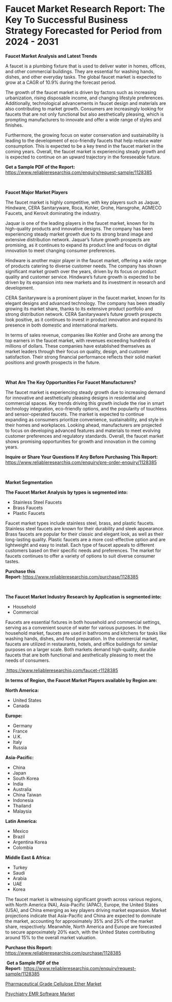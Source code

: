 <p><h1>Faucet Market Research Report: The Key To Successful Business Strategy Forecasted for Period from 2024 - 2031</h1></p><p><strong>Faucet Market Analysis and Latest Trends</strong></p>
<p><p>A faucet is a plumbing fixture that is used to deliver water in homes, offices, and other commercial buildings. They are essential for washing hands, dishes, and other everyday tasks. The global faucet market is expected to grow at a CAGR of 10.9% during the forecast period. </p><p>The growth of the faucet market is driven by factors such as increasing urbanization, rising disposable income, and changing lifestyle preferences. Additionally, technological advancements in faucet design and materials are also contributing to market growth. Consumers are increasingly looking for faucets that are not only functional but also aesthetically pleasing, which is prompting manufacturers to innovate and offer a wide range of styles and finishes.</p><p>Furthermore, the growing focus on water conservation and sustainability is leading to the development of eco-friendly faucets that help reduce water consumption. This is expected to be a key trend in the faucet market in the coming years. Overall, the faucet market is experiencing steady growth and is expected to continue on an upward trajectory in the foreseeable future.</p></p>
<p><strong>Get a Sample PDF of the Report:&nbsp;</strong> <a href="https://www.reliableresearchiq.com/enquiry/request-sample/1128385">https://www.reliableresearchiq.com/enquiry/request-sample/1128385</a></p>
<p>&nbsp;</p>
<p><strong>Faucet Major Market Players</strong></p>
<p><p>The faucet market is highly competitive, with key players such as Jaquar, Hindware, CERA Sanitaryware, Roca, Kohler, Grohe, Hansgrohe, AGMECO Faucets, and Kerovit dominating the industry.</p><p>Jaquar is one of the leading players in the faucet market, known for its high-quality products and innovative designs. The company has been experiencing steady market growth due to its strong brand image and extensive distribution network. Jaquar’s future growth prospects are promising, as it continues to expand its product line and focus on digital innovation to meet changing consumer preferences.</p><p>Hindware is another major player in the faucet market, offering a wide range of products catering to diverse customer needs. The company has shown significant market growth over the years, driven by its focus on product quality and customer service. Hindware’s future growth is expected to be driven by its expansion into new markets and its investment in research and development.</p><p>CERA Sanitaryware is a prominent player in the faucet market, known for its elegant designs and advanced technology. The company has been steadily growing its market share, thanks to its extensive product portfolio and strong distribution network. CERA Sanitaryware’s future growth prospects look positive, as it continues to invest in product innovation and expand its presence in both domestic and international markets.</p><p>In terms of sales revenue, companies like Kohler and Grohe are among the top earners in the faucet market, with revenues exceeding hundreds of millions of dollars. These companies have established themselves as market leaders through their focus on quality, design, and customer satisfaction. Their strong financial performance reflects their solid market positions and growth prospects in the future.</p></p>
<p>&nbsp;</p>
<p><strong>What Are The Key Opportunities For Faucet Manufacturers?</strong></p>
<p><p>The faucet market is experiencing steady growth due to increasing demand for innovative and aesthetically pleasing designs in residential and commercial spaces. Key trends driving this growth include the rise in smart technology integration, eco-friendly options, and the popularity of touchless and sensor-operated faucets. The market is expected to continue expanding as consumers prioritize convenience, sustainability, and style in their homes and workplaces. Looking ahead, manufacturers are projected to focus on developing advanced features and materials to meet evolving customer preferences and regulatory standards. Overall, the faucet market shows promising opportunities for growth and innovation in the coming years.</p></p>
<p><strong>Inquire or Share Your Questions If Any Before Purchasing This Report:</strong> <a href="https://www.reliableresearchiq.com/enquiry/pre-order-enquiry/1128385">https://www.reliableresearchiq.com/enquiry/pre-order-enquiry/1128385</a></p>
<p>&nbsp;</p>
<p><strong>Market Segmentation</strong></p>
<p><strong>The Faucet Market Analysis by types is segmented into:</strong></p>
<p><ul><li>Stainless Steel Faucets</li><li>Brass Faucets</li><li>Plastic Faucets</li></ul></p>
<p><p>Faucet market types include stainless steel, brass, and plastic faucets. Stainless steel faucets are known for their durability and sleek appearance. Brass faucets are popular for their classic and elegant look, as well as their long-lasting quality. Plastic faucets are a more cost-effective option and are lightweight and easy to install. Each type of faucet appeals to different customers based on their specific needs and preferences. The market for faucets continues to offer a variety of options to suit diverse consumer tastes.</p></p>
<p><strong>Purchase this Report:&nbsp;</strong><a href="https://www.reliableresearchiq.com/purchase/1128385">https://www.reliableresearchiq.com/purchase/1128385</a></p>
<p>&nbsp;</p>
<p><strong>The Faucet Market Industry Research by Application is segmented into:</strong></p>
<p><ul><li>Household</li><li>Commercial</li></ul></p>
<p><p>Faucets are essential fixtures in both household and commercial settings, serving as a convenient source of water for various purposes. In the household market, faucets are used in bathrooms and kitchens for tasks like washing hands, dishes, and food preparation. In the commercial market, faucets are utilized in restaurants, hotels, and office buildings for similar purposes on a larger scale. Both markets demand high-quality, durable faucets that are both functional and aesthetically pleasing to meet the needs of consumers.</p></p>
<p><a href="https://www.reliableresearchiq.com/faucet-r1128385">&nbsp;https://www.reliableresearchiq.com/faucet-r1128385</a></p>
<p><strong>In terms of Region, the Faucet Market Players available by Region are:</strong></p>
<p>
    <p> <strong> North America: </strong>
        <ul>
            <li>United States</li>
            <li>Canada</li>
        </ul>
        </p> 
    <p> <strong> Europe: </strong>
        <ul>
            <li>Germany</li>
            <li>France</li>
            <li>U.K.</li>
            <li>Italy</li>
            <li>Russia</li>
        </ul>
        </p> 
    <p> <strong> Asia-Pacific: </strong>
        <ul>
            <li>China</li>
            <li>Japan</li>
            <li>South Korea</li>
            <li>India</li>
            <li>Australia</li>
            <li>China Taiwan</li>
            <li>Indonesia</li>
            <li>Thailand</li>
            <li>Malaysia</li>
        </ul>
        </p> 
    <p> <strong> Latin America: </strong>
        <ul>
            <li>Mexico</li>
            <li>Brazil</li>
            <li>Argentina Korea</li>
            <li>Colombia</li>
        </ul>
        </p> 
    <p> <strong> Middle East & Africa: </strong>
        <ul>
            <li>Turkey</li>
            <li>Saudi</li>
            <li>Arabia</li>
            <li>UAE</li>
            <li>Korea</li>
        </ul>
    </p>
    </p>
<p><p>The faucet market is witnessing significant growth across various regions, with North America (NA), Asia-Pacific (APAC), Europe, the United States (USA), and China emerging as key players driving market expansion. Market projections indicate that Asia-Pacific and China are expected to dominate the market, accounting for approximately 35% and 25% of the market share, respectively. Meanwhile, North America and Europe are forecasted to secure approximately 20% each, with the United States contributing around 15% to the overall market valuation.</p></p>
<p><strong>Purchase this Report: </strong><a href="https://www.reliableresearchiq.com/purchase/1128385">https://www.reliableresearchiq.com/purchase/1128385</a></p>
<p>&nbsp;<strong>Get a Sample PDF of the Report:&nbsp;&nbsp;</strong><a href="https://www.reliableresearchiq.com/enquiry/request-sample/1128385">https://www.reliableresearchiq.com/enquiry/request-sample/1128385</a></p>
<p><strong></strong></p>
<p><p><a href="https://view.publitas.com/reportprime-1/global-pharmaceutical-grade-cellulose-ether-market-size-is-expected-to-reach-at-a-cagr-of-10-8-and-this-report-covers-market-growth-trend-opportunity-and-forecast-2024-2031/">Pharmaceutical Grade Cellulose Ether Market</a></p><p><a href="https://github.com/avakerr6577/Market-Research-Report-List-1/blob/main/psychiatry-emr-software-market.md">Psychiatry EMR Software Market</a></p></p>